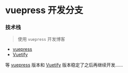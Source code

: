 # 										vuepress 开发分支


### 技术栈

> 使用 `vuepress` 开发博客

* [vuepress](https://vuepress.vuejs.org/zh/)
* [Vuetify](https://vuetifyjs.com/zh-Hans)


等 [vuepress](https://vuepress.vuejs.org/zh/) 版本和 [Vuetify](https://vuetifyjs.com/zh-Hans) 版本稳定了之后再继续开发……